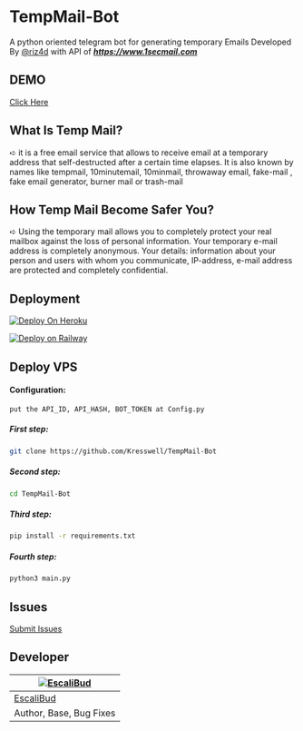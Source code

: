 # TempMail-Bot

A python oriented telegram bot for generating temporary Emails Developed By [@riz4d](https://github.com/riz4d) with API of **_https://www.1secmail.com_**

## DEMO
[Click Here](https://telegram.me/mysterymailbot)

## What Is Temp Mail?
 ➪  it is a free email service that allows to receive email at a temporary address that self-destructed after a certain time elapses. It is also known by names like  tempmail, 10minutemail, 10minmail, throwaway email, fake-mail , fake email generator, burner mail or trash-mail

## How Temp Mail Become Safer You?
 ➪  Using the temporary mail allows you to completely protect your real mailbox against the loss of personal information. Your temporary e-mail address is completely anonymous. Your details: information about your person and users with whom you communicate, IP-address, e-mail address are protected and completely confidential.
 
## Deployment

[![Deploy On Heroku](https://img.shields.io/badge/heroku-%23430098.svg?style=for-the-badge&logo=heroku&logoColor=white)](https://heroku.com/deploy?template=https://github.com/Kresswell/TempMail-Bot)

[![Deploy on Railway](https://railway.app/button.svg)](https://railway.app/new/template?template=https://github.com/Kresswell/TempMail-Bot)

## Deploy VPS

#### Configuration:

```
put the API_ID, API_HASH, BOT_TOKEN at Config.py

```


##### First step:

```sh
git clone https://github.com/Kresswell/TempMail-Bot
```

##### Second step:

```sh
cd TempMail-Bot
```

##### Third step:

```sh
pip install -r requirements.txt
```

##### Fourth step:

```sh
python3 main.py
```

## Issues 

[Submit Issues](https://github.com/riz4d/TempMail-Bot/issues)


## Developer

[![EscaliBud](https://github.com/riz4d.png?size=100)](https://github.com/KressWell) |
----|
[EscaliBud](https://t.me/EscaliBud) |
Author, Base, Bug Fixes  |
